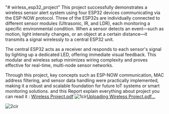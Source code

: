 "# wirless_esp32_project" 
This project successfully demonstrates a wireless sensor alert system using four ESP32 devices communicating via the ESP-NOW protocol. Three of the ESP32s are individually connected to different sensor modules (Ultrasonic, IR, and LDR), each monitoring a specific environmental condition. When a sensor detects an event—such as motion, light intensity changes, or an object at a certain distance—it transmits a signal wirelessly to a central ESP32 unit.

The central ESP32 acts as a receiver and responds to each sensor's signal by lighting up a dedicated LED, offering immediate visual feedback. This modular and wireless setup minimizes wiring complexity and proves effective for real-time, multi-node sensor networks.

Through this project, key concepts such as ESP-NOW communication, MAC address
 filtering, and sensor data handling were practically implemented, making it a robust and scalable foundation for future IoT systems or smart monitoring solutions.
and this Report explain everything about project you can read it : [Wireless Project.pdf](https://github.com/user-attachments/files/20274912/Wireless.Project.pdf)
![1cir](https://github.com/user-attachments/assets/8992b81f-b556-4ce3-9507-694fb6dccf5d)[Uploading Wireless Project.pdf…]()


![2cir](https://github.com/user-attachments/assets/a5a1fd8b-6b91-49ff-a706-d44890141d15)
